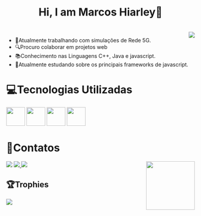   <h1 align='Center'>Hi, I am Marcos Hiarley👋</h1>
  <br>
    <div>
       <img align='right' src="https://github-readme-stats.vercel.app/api?username=Hiarleyy&show_icons=true&theme=midnight-purple&include_all_commits=true&count_private=true"/> 
  </div>
  <ul>
  <li>🔭Atualmente trabalhando com simulações de Rede 5G.</li>
  <li>🔍Procuro colaborar em projetos web</li> 
  <li>📚Conhecimento nas Linguagens C++, Java e javascript.</li>
  <li>🌱Atualmente estudando sobre os principais frameworks de javascript.</li>
  </ul>

<h1>💻Tecnologias Utilizadas</h1>
  <div align='inline'>
  <img  width='50px'src="https://cdn.jsdelivr.net/gh/devicons/devicon/icons/javascript/javascript-original.svg"></img>
  <img width='50px'src="https://cdn.jsdelivr.net/gh/devicons/devicon/icons/html5/html5-plain.svg"></img>
  <img width='50px'src="https://cdn.jsdelivr.net/gh/devicons/devicon/icons/css3/css3-plain.svg"></img>
  <img width='50px'src="https://cdn.jsdelivr.net/gh/devicons/devicon/icons/vuejs/vuejs-original.svg" /></img>
  </div>
          
          
          
  
 <h1 align='left'>📱Contatos</h1>
 <a href ="mailto:marcoshiarley.silva@gmail.com"><img src ="https://img.shields.io/badge/Gmail-D14836?style=for-the-badge&logo=gmail&logoColor=white"/></a>
 <a href ="https://www.instagram.com/hiarley._/"><img src ="https://img.shields.io/badge/Instagram-E4405F?style=for-the-badge&logo=instagram&logoColor=white" >
 </a>
 <a href ="https://www.linkedin.com/in/marcos-hiarley/"><img src ="https://img.shields.io/badge/LinkedIn-0077B5?style=for-the-badge&logo=linkedin&logoColor=white"   href="www.linkedin.com/in/marcos-hiarley-1853a7226"/></a>
 </div>
    <img width="130px" align="right"src="https://user-images.githubusercontent.com/111695591/200836404-b8353b23-c4d9-4a1d-9c6c-272c8d4821d7.gif"/>

## 🏆Trophies

![](https://github-profile-trophy.vercel.app/?username=Hiarleyy&theme=tokyonight&no-frame=true&no-bg=false&margin-w=4)

